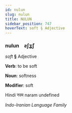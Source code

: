 ```yaml
---
id: nulun
slug: nulun
title: NULUN
sidebar_position: 747
hoverText: soft § Adjective
---
```


### nulun&emsp;<span kind="abugida">ƨʃʓ̃ʃ</span>

*soft* **§** Adjective

**Verb**: to be soft

**Noun**: softness

**Modifier**: soft

Hindi नरम naram undefined

*Indo-Iranian Language Family*